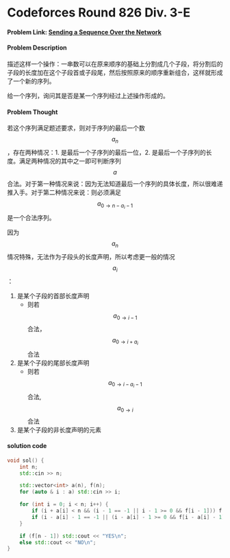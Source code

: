 # Codeforces Round 826 Div. 3-E

#### Problem Link: [Sending a Sequence Over the Network](https://codeforces.com/contest/1741/problem/E)

#### Problem Description

描述这样一个操作：一串数可以在原来顺序的基础上分割成几个子段，将分割后的子段的长度加在这个子段首或子段尾，然后按照原来的顺序重新组合，这样就形成了一个新的序列。

给一个序列，询问其是否是某一个序列经过上述操作形成的。

#### Problem Thought

若这个序列满足题述要求，则对于序列的最后一个数 $$a_n$$，存在两种情况：1. 是最后一个子序列的最后一位，2. 是最后一个子序列的长度。满足两种情况的其中之一即可判断序列 $$a$$ 合法。对于第一种情况来说：因为无法知道最后一个序列的具体长度，所以很难递推入手。对于第二种情况来说：则必须满足$$a_{0 \rightarrow n - a_i - 1}$$是一个合法序列。

因为 $$a_n$$ 情况特殊，无法作为子段头的长度声明，所以考虑更一般的情况 $$a_i$$：

1. 是某个子段的首部长度声明
   * 则若 $$a_{0 \rightarrow i - 1}$$ 合法，$$a_{0 \rightarrow i + a_i}$$合法
2. 是某个子段的尾部长度声明
   * 则若 $$a_{0 \rightarrow i - a_i - 1}$$合法, $$a_{0 \rightarrow i}$$ 合法
3. 是某个子段的非长度声明的元素

#### solution code

```cpp
void sol() {
    int n;
    std::cin >> n;

    std::vector<int> a(n), f(n);
    for (auto & i : a) std::cin >> i;

    for (int i = 0; i < n; i++) {
        if (i + a[i] < n && (i - 1 == -1 || i - 1 >= 0 && f[i - 1])) f[i + a[i]] = 1;
        if (i - a[i] - 1 == -1 || (i - a[i] - 1 >= 0 && f[i - a[i] - 1])) f[i] = 1;
    }

    if (f[n - 1]) std::cout << "YES\n";
    else std::cout << "NO\n";
}
```
